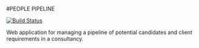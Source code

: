 #PEOPLE PIPELINE

[![Build Status](https://travis-ci.org/nonimay/people-pipeline.svg?branch=master)](https://travis-ci.org/nonimay/people-pipeline)

Web application for managing a pipeline of potential candidates and
client requirements in a consultancy.
